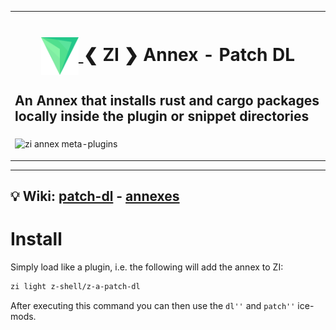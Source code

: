 <div align="center"><table><tr><td>
<h1 align="center">
  <a href="https://github.com/z-shell/zi">
    <img align="center" src="https://github.com/z-shell/zi/raw/main/docs/images/logo.svg" alt="Logo" width="60px" height="60px" />
  </a> ❮ ZI ❯ Annex - Patch DL </h1>
  <h2><p> An Annex that installs rust and cargo packages locally inside the plugin or snippet directories </p></h2>
  <p><img align="center" src="https://raw.githubusercontent.com/z-shell/z-a-patch-dl/main/docs/images/fbterm-ex.png" alt="zi annex meta-plugins" width="100%" height="auto" /></p>
</td></tr></table></div><hr />

## 💡 Wiki: [patch-dl](https://z.digitalclouds.dev/ecosystem/annexes/patch-dl) - [annexes](https://z.digitalclouds.dev/ecosystem/annexes)

# Install

Simply load like a plugin, i.e. the following will add the annex to ZI:

```zsh
zi light z-shell/z-a-patch-dl
```

After executing this command you can then use the `dl''` and `patch''` ice-mods.
